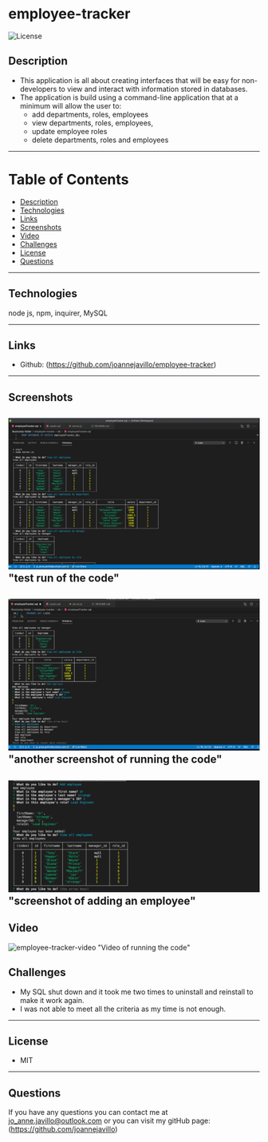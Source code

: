 # employee-tracker

![License](https://img.shields.io/badge/License-MIT-purple)

## Description 
- This application is all about creating interfaces that will be easy for non-developers to view and interact with information stored in databases.
- The application is build using a command-line      application that at a minimum will allow the user to:
    - add departments, roles, employees
    - view departments, roles, employees,
    - update employee roles
    - delete departments, roles and employees

 ---
# Table of Contents 

  - [Description](#Description)
  - [Technologies](#Technologies)
  - [Links](#Links)
  - [Screenshots](#Screenshots)
  - [Video](#Video)
  - [Challenges](#Challenges)
  - [License](#License)
  - [Questions](#questions)
---

## Technologies
node js, npm, inquirer, MySQL

---
## Links
 - Github: (https://github.com/joannejavillo/employee-tracker)
 

---
## Screenshots
![screenshot-of-code](./assets/images/codeone.png) "test run of the code"
---

![screenshot-of-image-one](./assets/images/codetwo.png) "another screenshot of running the code"
---

![screenshot-of-image-one](./assets/images/addemployee.png) "screenshot of adding an employee" 
---
## Video
![employee-tracker-video](./assets/video/emptracker.gif)
"Video of running the code"

## Challenges
 - My SQL shut down and it took me two times to uninstall and reinstall to make it work again.
 - I was not able to meet all the criteria as my time is not enough.
---
## License
- MIT
---
## Questions
If you have any questions you can contact me at jo_anne.javillo@outlook.com or you can visit my gitHub page: (https://github.com/joannejavillo)